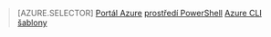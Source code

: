 > [AZURE.SELECTOR]
[Portál Azure](../articles/load-balancer/load-balancer-get-started-ilb-arm-portal.md)
[prostředí PowerShell](../articles/load-balancer/load-balancer-get-started-ilb-arm-ps.md)
[Azure CLI](../articles/load-balancer/load-balancer-get-started-ilb-arm-cli.md)
[šablony](../articles/load-balancer/load-balancer-get-started-ilb-arm-template.md)
